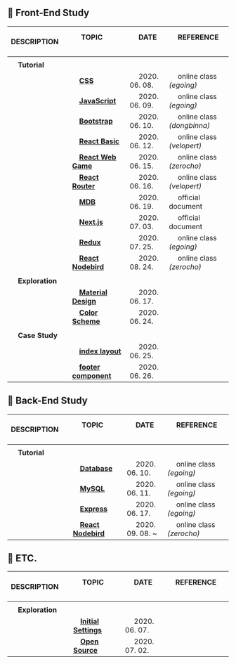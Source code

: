## :runner: Front-End Study

| 　 DESCRIPTION 　 　 | 　 TOPIC 　 　　　　 　　                                                        | 　 DATE 　　 　 　 　 | 　 REFERENCE 　　　 　　　　  |
| :------------------- | :------------------------------------------------------------------------------- | :-------------------- | :---------------------------- |
|                      |                                                                                  |                       |                               |
| 　**Tutorial**       |                                                                                  |                       |                               |
|                      | 　[**CSS**](./1_self_study_frontend/tutorial__css.md)                            | 　 2020. 06. 08.      | 　 online class _(egoing)_    |
|                      | 　[**JavaScript**](./1_self_study_frontend/tutorial__javascript.md)              | 　 2020. 06. 09.      | 　 online class _(egoing)_    |
|                      | 　[**Bootstrap**](./1_self_study_frontend/tutorial__bootstrap.md)                | 　 2020. 06. 10.      | 　 online class _(dongbinna)_ |
|                      | 　[**React Basic**](./1_self_study_frontend/tutorial__react_velopert.md)         | 　 2020. 06. 12.      | 　 online class _(velopert)_  |
|                      | 　[**React Web Game**](./1_self_study_frontend/tutorial__react_webgame.md)       | 　 2020. 06. 15.      | 　 online class _(zerocho)_   |
|                      | 　[**React Router**](./1_self_study_frontend/tutorial__react_router.md)          | 　 2020. 06. 16.      | 　 online class _(velopert)_  |
|                      | 　[**MDB**](./1_self_study_frontend/tutorial__mdb_react.md)                      | 　 2020. 06. 19.      | 　 official document          |
|                      | 　[**Next.js**](./1_self_study_frontend/tutorial__nextjs_bootstrap.md)           | 　 2020. 07. 03.      | 　 official document          |
|                      | 　[**Redux**](./1_self_study_frontend/tutorial__redux.md)                        | 　 2020. 07. 25.      | 　 online class _(egoing)_    |
|                      | 　[**React Nodebird**](./1_self_study_frontend/tutorial__react_nodebird.md)      | 　 2020. 08. 24.      | 　 online class _(zerocho)_   |
|                      |                                                                                  |                       |                               |
| 　**Exploration**    |                                                                                  | 　　                  |                               |
|                      | 　[**Material Design**](./1_self_study_frontend/exploration__material_design.md) | 　 2020. 06. 17.      |                               |
|                      | 　[**Color Scheme**](./1_self_study_frontend/exploration__color_scheme.md)       | 　 2020. 06. 24.      |                               |
|                      |                                                                                  |                       |                               |
| 　**Case Study**     |                                                                                  |                       |                               |
|                      | 　[**index layout**](./1_self_study_frontend/casestudy__index.md)                | 　 2020. 06. 25.      |                               |
|                      | 　[**footer component**](./1_self_study_frontend/casestudy__footer.md)           | 　 2020. 06. 26.      |                               |

## :runner: Back-End Study

| 　 DESCRIPTION 　 　 | 　 TOPIC 　 　　　　 　　                                                  | 　 DATE 　　 　 　 　 | 　 REFERENCE 　　　 　　　　 |
| :------------------- | :------------------------------------------------------------------------- | :-------------------- | :--------------------------- |
|                      |                                                                            |                       |                              |
| 　**Tutorial**       |                                                                            |                       |                              |
|                      | 　[**Database**](./2_self_study_backend/tutorial__database.md)             | 　 2020. 06. 10.      | 　 online class _(egoing)_   |
|                      | 　[**MySQL**](./2_self_study_backend/tutorial__mysql.md)                   | 　 2020. 06. 11.      | 　 online class _(egoing)_   |
|                      | 　[**Express**](./2_self_study_backend/tutorial__express.md)               | 　 2020. 06. 17.      | 　 online class _(egoing)_   |
|                      | 　[**React Nodebird**](./2_self_study_backend/tutorial__react_nodebird.md) | 　 2020. 09. 08. ~    | 　 online class _(zerocho)_  |

## :runner: ETC.

| 　 DESCRIPTION 　 　 | 　 TOPIC 　 　　　　 　　                                                         | 　 DATE 　　 　 　 　 | 　 REFERENCE 　　　 　　　　 |
| :------------------- | :-------------------------------------------------------------------------------- | :-------------------- | :--------------------------- |
|                      |                                                                                   |                       |                              |
| 　**Exploration**    |                                                                                   |                       |                              |
|                      | 　[**Initial Settings**](./1_self_study_frontend/exploration__initial_setting.md) | 　 2020. 06. 07.      |                              |
|                      | 　[**Open Source**](./1_self_study_frontend/exploration__open_source.md)          | 　 2020. 07. 02.      |                              |
